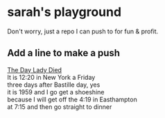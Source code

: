 # sarah's playground

Don't worry, just a repo I can push to for fun & profit.

## Add a line to make a push

[The Day Lady Died](https://www.poetryfoundation.org/poems/42657/the-day-lady-died)  
It is 12:20 in New York a Friday  
three days after Bastille day, yes  
it is 1959 and I go get a shoeshine  
because I will get off the 4:19 in Easthampton  
 at 7:15 and then go straight to dinner  
